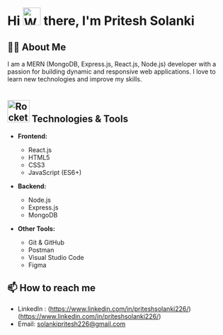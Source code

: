 # Hi <img src="https://media.tenor.com/CU-PX1m0egYAAAAC/wave-hi.gif" width="40" height="40" alt="Wave Hi"> there, I'm Pritesh Solanki

## 👨‍💻 About Me
I am a MERN (MongoDB, Express.js, React.js, Node.js) developer with a passion for building dynamic and responsive web applications. I love to learn new technologies and improve my skills.

## <img src="https://media.tenor.com/QhRvvwpCdVoAAAAi/rocket.gif" width="50" height="50" alt="Rocket GIF" style="margin-top: 10px;"> Technologies & Tools
  - **Frontend:**
    - React.js   
    - HTML5
    - CSS3
    - JavaScript (ES6+)
 - **Backend:**       
    - Node.js
    - Express.js
    - MongoDB

 - **Other Tools:**
    - Git & GitHub
    - Postman
    - Visual Studio Code
    - Figma
   

## 📫 How to reach me
- LinkedIn : (https://www.linkedin.com/in/priteshsolanki226/)(https://www.linkedin.com/in/priteshsolanki226/)
- Email: solankipritesh226@gmail.com

